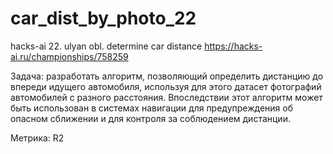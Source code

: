 # car_dist_by_photo_22
 hacks-ai 22. ulyan obl. determine car distance
 https://hacks-ai.ru/championships/758259

 Задача: разработать алгоритм,
 позволяющий определить дистанцию до впереди идущего автомобиля,
 используя для этого датасет фотографий автомобилей с разного расстояния.
 Впоследствии этот алгоритм может быть использован в системах навигации
 для предупреждения об опасном сближении и для контроля за
 соблюдением дистанции.
 
 Метрика: R2
 
 